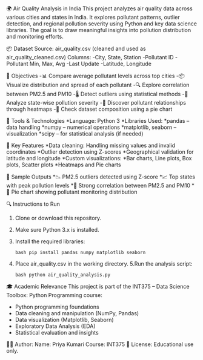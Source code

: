 🌍 Air Quality Analysis in India
This project analyzes air quality data across various cities and states in India. It explores pollutant patterns, outlier detection, and regional pollution severity using Python and key data science libraries. The goal is to draw meaningful insights into pollution distribution and monitoring efforts.

📦 Dataset
Source: air_quality.csv (cleaned and used as air_quality_cleaned.csv)
Columns:
  -City, State, Station
  -Pollutant ID
  -Pollutant Min, Max, Avg
  -Last Update
  -Latitude, Longitude

🎯 Objectives
  -📊 Compare average pollutant levels across top cities
  -📦 Visualize distribution and spread of each pollutant
  -🔍 Explore correlation between PM2.5 and PM10
  -🌡️ Detect outliers using statistical methods
  -🧭 Analyze state-wise pollution severity
  -🧬 Discover pollutant relationships through heatmaps
  -🧁 Check dataset composition using a pie chart

🧰 Tools & Technologies
  *Language: Python 3
  *Libraries Used:
      *pandas – data handling
      *numpy – numerical operations
      *matplotlib, seaborn – visualization
      *scipy – for statistical analysis (if needed)
      
📌 Key Features
  *Data cleaning: Handling missing values and invalid coordinates
  *Outlier detection using Z-scores
  *Geographical validation for latitude and longitude
  *Custom visualizations:
      *Bar charts, Line plots, Box plots, Scatter plots
      *Heatmaps and Pie charts

🧪 Sample Outputs
  *📉 PM2.5 outliers detected using Z-score
  *📈 Top states with peak pollution levels
  *🔗 Strong correlation between PM2.5 and PM10
  *🧁 Pie chart showing pollutant monitoring distribution

🔍 Instructions to Run
1. Clone or download this repository.
2. Make sure Python 3.x is installed.
3. Install the required libraries:

    ```bash pip install pandas numpy matplotlib seaborn```
   
4. Place air_quality.csv in the working directory.
5.Run the analysis script:

    ```bash python air_quality_analysis.py```

   
🎓 Academic Relevance
This project is part of the INT375 – Data Science Toolbox: Python Programming course:
* Python programming foundations
* Data cleaning and manipulation (NumPy, Pandas)
* Data visualization (Matplotlib, Seaborn)
* Exploratory Data Analysis (EDA)
* Statistical evaluation and insights

👩‍💻 Author:
Name: Priya Kumari
Course: INT375
📄 License: Educational use only.

